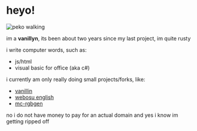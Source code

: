 # heyo!
![peko walking](https://github.com/vanillyn/webprojects/blob/main/peko.gif)

im a **vanillyn**, its been about two years since my last project, im quite rusty

i write computer words, such as:
- js/html
- visual basic for office (aka c#)

i currently am only really doing small projects/forks, like:
- [vanillin](https://vanillyn.tk/vanillin)
- [webosu english](https://vanillyn.tk/webprojects/webosuen)
- [mc-rgbgen](https://vanillyn.tk/webprojects/rgbgen)

no i do not have money to pay for an actual domain and yes i know im getting ripped off
